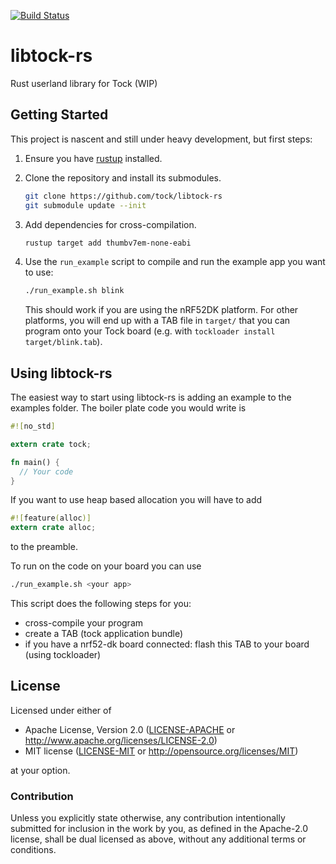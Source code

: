 [![Build Status](https://travis-ci.org/tock/libtock-rs.svg?branch=master)](https://travis-ci.org/tock/libtock-rs)
# libtock-rs
Rust userland library for Tock (WIP)

## Getting Started

This project is nascent and still under heavy development, but first steps:

1. Ensure you have [rustup](https://www.rustup.rs/) installed.

1. Clone the repository and install its submodules.

    ```bash
    git clone https://github.com/tock/libtock-rs
    git submodule update --init
    ```

1. Add dependencies for cross-compilation.

    ```bash
    rustup target add thumbv7em-none-eabi
    ```

1. Use the `run_example` script to compile and run the example app you want
to use:

    ```bash
    ./run_example.sh blink
    ```

    This should work if you are using the nRF52DK platform. For other platforms,
    you will end up with a TAB file in `target/` that you can program onto your
    Tock board (e.g. with `tockloader install target/blink.tab`).

## Using libtock-rs

The easiest way to start using libtock-rs is adding an example to the examples folder.
The boiler plate code you would write is
```rust
#![no_std]

extern crate tock;

fn main() { 
  // Your code
}
```
If you want to use heap based allocation you will have to add
```rust
#![feature(alloc)]
extern crate alloc;
```
to the preamble.

To run on the code on your board you can use
```bash
./run_example.sh <your app>
```
This script does the following steps for you:
 - cross-compile your program
 - create a TAB (tock application bundle)
 - if you have a nrf52-dk board connected: flash this TAB to your board (using tockloader)

## License

Licensed under either of

 * Apache License, Version 2.0
   ([LICENSE-APACHE](LICENSE-APACHE) or http://www.apache.org/licenses/LICENSE-2.0)
 * MIT license
   ([LICENSE-MIT](LICENSE-MIT) or http://opensource.org/licenses/MIT)

at your option.

### Contribution

Unless you explicitly state otherwise, any contribution intentionally submitted
for inclusion in the work by you, as defined in the Apache-2.0 license, shall be
dual licensed as above, without any additional terms or conditions.
